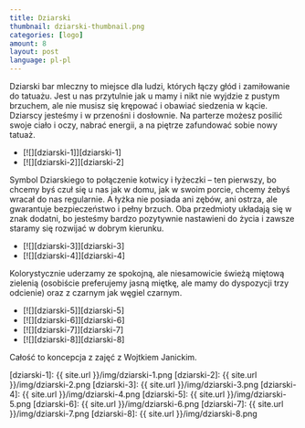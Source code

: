 ```yaml
---
title: Dziarski
thumbnail: dziarski-thumbnail.png
categories: [logo]
amount: 8
layout: post
language: pl-pl
---
```


Dziarski bar mleczny to miejsce dla ludzi, których łączy głód i zamiłowanie do tatuażu. Jest u nas przytulnie jak u mamy i nikt nie wyjdzie z pustym brzuchem, ale nie musisz się krępować i obawiać siedzenia w kącie. Dziarscy jesteśmy i w przenośni i dosłownie. Na parterze możesz posilić swoje ciało i oczy, nabrać energii, a na piętrze zafundować sobie nowy tatuaż.

* [![][dziarski-1]][dziarski-1]
* [![][dziarski-2]][dziarski-2]

Symbol Dziarskiego to połączenie kotwicy i łyżeczki – ten pierwszy, bo chcemy byś czuł się u nas jak w domu, jak w swoim porcie, chcemy żebyś wracał do nas regularnie. A łyżka nie posiada ani zębów, ani ostrza,  ale gwarantuje bezpieczeństwo i pełny brzuch. Oba przedmioty układają się w znak dodatni, bo jesteśmy bardzo pozytywnie nastawieni do życia i zawsze staramy się rozwijać w dobrym kierunku.

* [![][dziarski-3]][dziarski-3]
* [![][dziarski-4]][dziarski-4]

Kolorystycznie uderzamy ze spokojną, ale niesamowicie świeżą miętową zielenią (osobiście preferujemy jasną miętkę, ale mamy do dyspozycji trzy odcienie) oraz z czarnym jak węgiel czarnym.

* [![][dziarski-5]][dziarski-5]
* [![][dziarski-6]][dziarski-6]
* [![][dziarski-7]][dziarski-7]
* [![][dziarski-8]][dziarski-8]

Całość to koncepcja z zajęć z Wojtkiem Janickim.

[dziarski-1]: {{ site.url }}/img/dziarski-1.png
[dziarski-2]: {{ site.url }}/img/dziarski-2.png
[dziarski-3]: {{ site.url }}/img/dziarski-3.png
[dziarski-4]: {{ site.url }}/img/dziarski-4.png
[dziarski-5]: {{ site.url }}/img/dziarski-5.png
[dziarski-6]: {{ site.url }}/img/dziarski-6.png
[dziarski-7]: {{ site.url }}/img/dziarski-7.png
[dziarski-8]: {{ site.url }}/img/dziarski-8.png